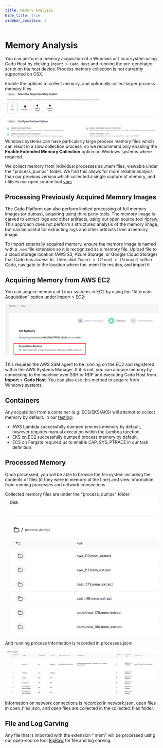 ```yaml
---
title: Memory Analysis
hide_title: true
sidebar_position: 3
---
```


# Memory Analysis

You can perform a memory acquisition of a Windows or Linux system using Cado Host by clicking `Import > Cado Host` and running the pre-generated script on the host device. Process memory collection is not currently supported on OSX.

Enable the options to collect memory, and optionally collect larger process memory files:
![Enable Memory](/img/enable-memory.png)
Windows systems can have particularly large process memory files which can result in a slow collection process, so we recommend only enabling the **Enable Extended Memory Collection** option on Windows systems where required.

We collect memory from individual processes as .mem files, viewable under the "process_dumps" folder.
We find this allows for more reliable analysis than our previous version which collected a single capture of memory, and utilises our open source tool [varc](https://github.com/cado-security/varc)

## Processing Previously Acquired Memory Images
The Cado Platform can also perform limited processing of full memory images (or dumps), acquiring using third party tools.
The memory image is carved to extract logs and other artifacts, using our open source tool [ripraw](https://github.com/cado-security/rip_raw). This approach does not perform a structured analysis of the memory image, but can be useful for extracting logs and other artifacts from a memory image.

To import externally acquired memory, ensure the memory image is named with a `.mem` file extension so it is recognized as a memory file.
Upload file to a cloud storage location (AWS S3, Azure Storage, or Google Cloud Storage) that Cado has access to.
Then click `Import > (Cloud) > (Storage)` within Cado, navigate to the location where the .mem file resides, and import it.    

## Acquiring Memory from AWS EC2
You can acquire memory of Linux systems in EC2 by using the "Alternate Acquisition" option under Import > EC2:

![AWS Memory](/img/alternate-ec2.png)

This requires the AWS SSM agent to be running on the EC2 and registered within the AWS Systems Manager.
If it is not, you can acquire memory by connecting to the machine over SSH or RDP and executing Cado Host from **Import** > **Cado Host**.
You can also use this method to acquire from Windows systems.


## Containers
Any acquisition from a container (e.g. ECS/EKS/AKS) will attempt to collect memory by default.
In our [testing](https://github.com/cado-security/varc):
- AWS Lambda successfully dumped process memory by default, however requires manual execution within the Lambda function.
- EKS on EC2 successfully dumped process memory by default.
- ECS on Fargate required us to enable CAP_SYS_PTRACE in our task definition.

## Processed Memory
Once processed, you will be able to browse the file system including the contents of files (if they were in memory at the time) and view information from running processes and network connections.  

Collected memory files are under the "process_dumps" folder:
![Import Evidence](/img/collected-memory.png)

And running process information is recorded in processes.json:

![Process Info](/img/proccess-info.png)

Information on network connections is recorded in network.json, open files in open_files.json, and open files are collected in the collected_files folder.

## File and Log Carving
Any file that is imported with the extension ".mem" will be processed using our open-source tool [RipRaw](https://github.com/cado-security/rip_raw) for file and log carving.
